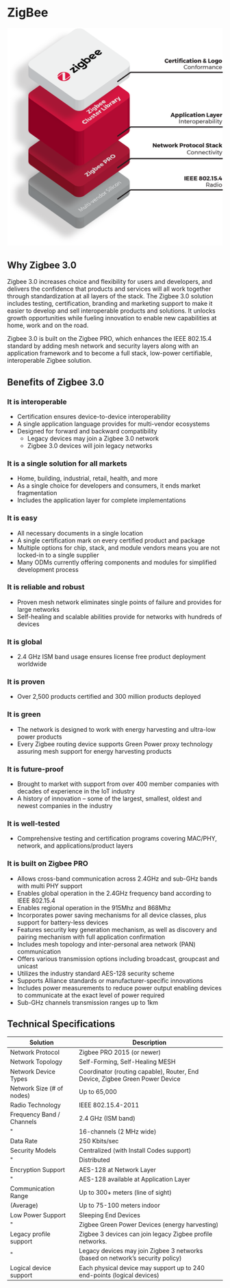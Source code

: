 # ZigBee

![](zigbee-3.0.png)

## Why Zigbee 3.0

Zigbee 3.0 increases choice and flexibility for users and developers, and delivers the confidence that products and services will all work together through standardization at all layers of the stack.  The Zigbee 3.0 solution includes testing, certification, branding and marketing support to make it easier to develop and sell interoperable products and solutions. It unlocks growth opportunities while fueling innovation to enable new capabilities at home, work and on the road.

Zigbee 3.0 is built on the Zigbee PRO, which enhances the IEEE 802.15.4 standard by adding mesh network and security layers along with an application framework and to become a full stack, low-power certifiable, interoperable Zigbee solution.

## Benefits of Zigbee 3.0

### It is interoperable

* Certification ensures device-to-device interoperability
* A single application language provides for multi-vendor ecosystems
* Designed for forward and backward compatibility
	+ Legacy devices may join a Zigbee 3.0 network
	+ Zigbee 3.0 devices will join legacy networks

### It is a single solution for all markets

* Home, building, industrial, retail, health, and more
* As a single choice for developers and consumers, it ends market fragmentation
* Includes the application layer for complete implementations

### It is easy

* All necessary documents in a single location
* A single certification mark on every certified product and package
* Multiple options for chip, stack, and module vendors means you are not locked-in to a single supplier
* Many ODMs currently offering components and modules for simplified development process

### It is reliable and robust

* Proven mesh network eliminates single points of failure and provides for large networks
* Self-healing and scalable abilities provide for networks with hundreds of devices

### It is global

* 2.4 GHz ISM band usage ensures license free product deployment worldwide

### It is proven

* Over 2,500 products certified and 300 million products deployed

### It is green

* The network is designed to work with energy harvesting and ultra-low power products
* Every Zigbee routing device supports Green Power proxy technology assuring mesh support for energy harvesting products

### It is future-proof

* Brought to market with support from over 400 member companies with decades of experience in the IoT industry
* A history of innovation – some of the largest, smallest, oldest and newest companies in the industry

### It is well-tested

* Comprehensive testing and certification programs covering MAC/PHY, network, and applications/product layers

### It is built on Zigbee PRO

* Allows cross-band communication across 2.4GHz and sub-GHz bands with multi PHY support
* Enables global operation in the 2.4GHz frequency band according to IEEE 802.15.4
* Enables regional operation in the 915Mhz and 868Mhz
* Incorporates power saving mechanisms for all device classes, plus support for battery-less devices
* Features security key generation mechanism, as well as discovery and pairing mechanism with full application confirmation
* Includes mesh topology and inter-personal area network (PAN) communication
* Offers various transmission options including broadcast, groupcast and unicast
* Utilizes the industry standard AES-128 security scheme
* Supports Alliance standards or manufacturer-specific innovations
* Includes power measurements to reduce power output enabling devices to communicate at the exact level of power required
* Sub-GHz channels transmission ranges up to 1km

## Technical Specifications

Solution                  | Description
--------------------------|-----------------------------------------------------
Network Protocol          | Zigbee PRO 2015 (or newer)
Network Topology          | Self-Forming, Self-Healing MESH
Network Device Types      | Coordinator (routing capable), Router, End Device, Zigbee Green Power Device
Network Size (# of nodes) | Up to 65,000
Radio Technology          | IEEE 802.15.4-2011
Frequency Band / Channels | 2.4 GHz (ISM band)
"                         | 16-channels (2 MHz wide)
Data Rate                 | 250 Kbits/sec
Security Models	          | Centralized (with Install Codes support)
"                         | Distributed
Encryption Support        | AES-128 at Network Layer
"                         | AES-128 available at Application Layer
Communication Range       | Up to 300+ meters (line of sight)
(Average)                 | Up to 75-100 meters indoor
Low Power Support         | Sleeping End Devices
"                         | Zigbee Green Power Devices (energy harvesting)
Legacy profile support    | Zigbee 3 devices can join legacy Zigbee profile networks.
"                         | Legacy devices may join Zigbee 3 networks (based on network’s security policy)
Logical device support	  | Each physical device may support up to 240 end-points (logical devices)
